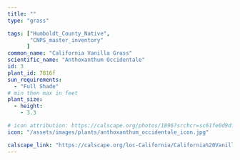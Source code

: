 ```yaml
---
title: ""
type: "grass"

tags: ["Humboldt_County_Native",
       "CNPS_master_inventory"
      ]
common_name: "California Vanilla Grass"
scientific_name: "Anthoxanthum Occidentale"
id: 3
plant_id: 7816f
sun_requirements:
  - "Full Shade"
# min then max in feet
plant_size:
  - height: 
    - 3.3

# icon attribution: https://calscape.org/photos/1896?srchcr=sc61fe0d9df2095
icon: "/assets/images/plants/anthoxanthum_occidentale_icon.jpg" 

calscape_link: "https://calscape.org/loc-California/California%20Vanilla%20Grass%20(Anthoxanthum%20occidentale)"
---
```


